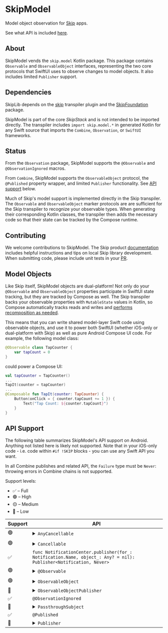 # SkipModel

Model object observation for [Skip](https://skip.tools) apps.

See what API is included [here](#api-support).

## About 

SkipModel vends the `skip.model` Kotlin package. This package contains `Observable` and `ObservableObject` interfaces, representing the two core protocols that SwiftUI uses to observe changes to model objects. It also includes limited `Publisher` support.

## Dependencies

SkipLib depends on the [skip](https://source.skip.tools/skip) transpiler plugin and the [SkipFoundation](https://source.skip.tools/skip-foundation) package.

SkipModel is part of the core *SkipStack* and is not intended to be imported directly. The transpiler includes `import skip.model.*` in generated Kotlin for any Swift source that imports the `Combine`, `Observation`, or `SwiftUI` frameworks.

## Status

From the `Observation` package, SkipModel supports the `@Observable` and `@ObservationIgnored` macros.

From `Combine`, SkipModel supports the `ObservableObject` protocol, the `@Published` property wrapper, and limited `Publisher` functionality. See [API support](#api-support) below.

Much of Skip's model support is implemented directly in the Skip transpiler. The `Observable` and `ObservableObject` marker protocols are are sufficient for the Skip transpiler to recognize your observable types. When generating their corresponding Kotlin classes, the transpiler then adds the necessary code so that their state can be tracked by the Compose runtime.

## Contributing

We welcome contributions to SkipModel. The Skip product [documentation](https://skip.tools/docs/contributing/) includes helpful instructions and tips on local Skip library development. When submitting code, please include unit tests in your [PR](https://github.com/skiptools/skip-model/pulls).

## Model Objects

Like Skip itself, SkipModel objects are dual-platform! Not only do your `@Observable` and `ObservableObject` properties participate in SwiftUI state tracking, but they are tracked by Compose as well. The Skip transpiler backs your observable properties with `MutableState` values in Kotlin, so Compose automatically tracks reads and writes and [performs recomposition as needed](https://developer.android.com/jetpack/compose/state).

This means that you can write shared model-layer Swift code using observable objects, and use it to power both SwiftUI (whether iOS-only or dual-platform with Skip) as well as pure Android Compose UI code. For example, the following model class:

```swift
@Observable class TapCounter {
    var tapCount = 0 
}
```

could power a Compose UI:

```kotlin
val tapCounter = TapCounter()
...
TapIt(counter = tapCounter)
...
@Composable fun TapIt(counter: TapCounter) {
    Button(onClick = { counter.tapCount += 1 }) { 
        Text("Tap Count: ${counter.tapCount}")
    }
}
```

## API Support

The following table summarizes SkipModel's API support on Android. Anything not listed here is likely not supported. Note that in your iOS-only code - i.e. code within `#if !SKIP` blocks - you can use any Swift API you want.

In all Combine publishes and related API, the `Failure` type must be `Never`: throwing errors in Combine chains is not supported.

Support levels:

  - ✅ – Full
  - 🟢 – High
  - 🟡 – Medium 
  - 🔴 – Low
  
<table>
  <thead><th>Support</th><th>API</th></thead>
  <tbody>
    <tr>
      <td>🟢</td>
      <td>
          <details>
              <summary><code>AnyCancellable</code></summary>
              <ul>
                  <li>See <code>Cancellable</code></li>
              </ul>
          </details> 
      </td>
    </tr>
    <tr>
      <td>🟢</td>
      <td>
          <details>
              <summary><code>Cancellable</code></summary>
              <ul>
                  <li>The <code>store(in:)</code> function only supports a <code>Set</code></li>
              </ul>
          </details> 
      </td>
    </tr>
    <tr>
      <td>✅</td>
      <td><code>func NotificationCenter.publisher(for_: Notification.Name, object_: Any? = nil): Publisher&lt;Notification, Never&gt;</code></td>
    </tr>
    <tr>
      <td>🟢</td>
      <td>
          <details>
              <summary><code>@Observable</code></summary>
              <ul>
                  <li>Skip does not support calls to the generated <code>access(keyPath:)</code> and <code>withMutation(keyPath:_:)</code> functions</li>
              </ul>
          </details> 
      </td>
    </tr>
    <tr>
      <td>🟢</td>
      <td>
            <details>
              <summary><code>ObservableObject</code></summary>
              <ul>
                  <li>If you declare your own <code>objectWillChange</code> publisher, it must be of type <code>ObservableObjectPublisher</code></li>
              </ul>
          </details> 
      </td>
    </tr>
    <tr>
      <td>🔴</td>
      <td>
            <details>
              <summary><code>ObservableObjectPublisher</code></summary>
              <ul>
                  <li><code>func send()</code></li>
                  <li>See <code>Publisher</code></li>
              </ul>
          </details> 
      </td>
    </tr>
    <tr>
      <td>✅</td>
      <td><code>@ObservationIgnored</code></td>
    </tr>
    <tr>
      <td>🔴</td>
      <td>
          <details>
              <summary><code>PassthroughSubject</code></summary>
              <ul>
                  <li><code>func send(value: Output)</code></li>
                  <li>See <code>Publisher</code></li>
              </ul>
          </details> 
      </td>
    </tr>
    <tr>
      <td>✅</td>
      <td><code>@Published</code></td>
    </tr>
    <tr>
      <td>🔴</td>
      <td>
          <details>
              <summary><code>Publisher</code></summary>
              <ul>
<li><code>func assign&lt;Root&gt;(to: KeyPath&lt;Root, Output&gt;, on: Root) -> AnyCancellable</code></li>
<li><code>func sink(receiveValue: (Output) -> Unit) -> AnyCancellable</code></li>
<li><code>func debounce(for: Double, scheduler: Scheduler) -> Publisher</code></li>
<li><code>func dropFirst(count: Int = 1) -> Publisher</code></li>
<li><code>func filter(isIncluded: (Output) -> Boolean) -> Publisher</code></li>
<li><code>func map&lt;T&gt;(transform: (Output) -> T) -> Publisher</code></li>
<li><code>func receive(on: Scheduler): Publisher</code></li>
              </ul>
          </details> 
      </td>
    </tr>
  </tbody>
</table>
